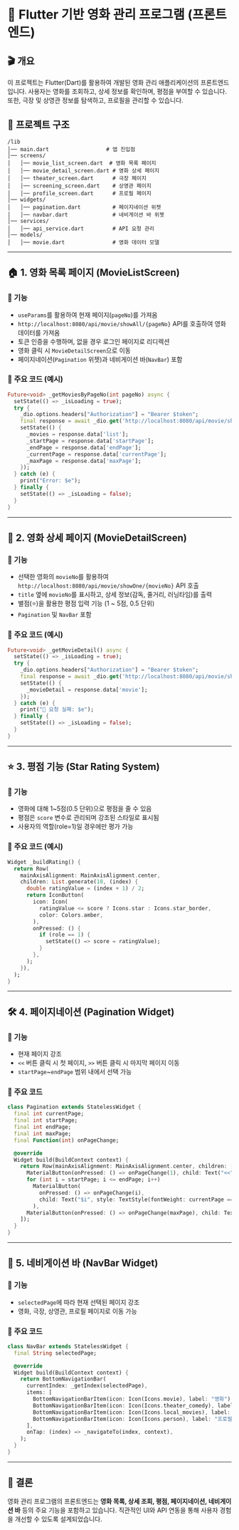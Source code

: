# 📌 Flutter 기반 영화 관리 프로그램 (프론트엔드)

## 🎬 개요
이 프로젝트는 Flutter(Dart)를 활용하여 개발된 영화 관리 애플리케이션의 프론트엔드입니다. 사용자는 영화를 조회하고, 상세 정보를 확인하며, 평점을 부여할 수 있습니다. 또한, 극장 및 상영관 정보를 탐색하고, 프로필을 관리할 수 있습니다.

## 📂 프로젝트 구조
```plaintext
/lib
│── main.dart                  # 앱 진입점
│── screens/
│   │── movie_list_screen.dart  # 영화 목록 페이지
│   │── movie_detail_screen.dart # 영화 상세 페이지
│   │── theater_screen.dart      # 극장 페이지
│   │── screening_screen.dart    # 상영관 페이지
│   │── profile_screen.dart      # 프로필 페이지
│── widgets/
│   │── pagination.dart          # 페이지네이션 위젯
│   │── navbar.dart              # 네비게이션 바 위젯
│── services/
│   │── api_service.dart         # API 요청 관리
│── models/
│   │── movie.dart               # 영화 데이터 모델
```

---
## 🏠 **1. 영화 목록 페이지 (MovieListScreen)**

### 📌 기능
- `useParams`를 활용하여 현재 페이지(`pageNo`)를 가져옴
- `http://localhost:8080/api/movie/showAll/{pageNo}` API를 호출하여 영화 데이터를 가져옴
- 토큰 인증을 수행하며, 없을 경우 로그인 페이지로 리디렉션
- 영화 클릭 시 `MovieDetailScreen`으로 이동
- 페이지네이션(`Pagination` 위젯)과 네비게이션 바(`NavBar`) 포함

### 📜 **주요 코드** (예시)
```dart
Future<void> _getMoviesByPageNo(int pageNo) async {
  setState(() => _isLoading = true);
  try {
    _dio.options.headers["Authorization"] = "Bearer $token";
    final response = await _dio.get('http://localhost:8080/api/movie/showAll/$pageNo');
    setState(() {
      _movies = response.data['list'];
      _startPage = response.data['startPage'];
      _endPage = response.data['endPage'];
      _currentPage = response.data['currentPage'];
      _maxPage = response.data['maxPage'];
    });
  } catch (e) {
    print("Error: $e");
  } finally {
    setState(() => _isLoading = false);
  }
}
```

---
## 🎥 **2. 영화 상세 페이지 (MovieDetailScreen)**

### 📌 기능
- 선택한 영화의 `movieNo`를 활용하여 `http://localhost:8080/api/movie/showOne/{movieNo}` API 호출
- `title` 옆에 `movieNo`를 표시하고, 상세 정보(감독, 줄거리, 러닝타임)를 출력
- 별점(⭐)을 활용한 평점 입력 기능 (1 ~ 5점, 0.5 단위)
- `Pagination` 및 `NavBar` 포함

### 📜 **주요 코드** (예시)
```dart
Future<void> _getMovieDetail() async {
  setState(() => _isLoading = true);
  try {
    _dio.options.headers["Authorization"] = "Bearer $token";
    final response = await _dio.get('http://localhost:8080/api/movie/showOne/${widget.movieNo}');
    setState(() {
      _movieDetail = response.data['movie'];
    });
  } catch (e) {
    print("🚨 요청 실패: $e");
  } finally {
    setState(() => _isLoading = false);
  }
}
```

---
## ⭐ **3. 평점 기능 (Star Rating System)**

### 📌 기능
- 영화에 대해 1~5점(0.5 단위)으로 평점을 줄 수 있음
- 평점은 `score` 변수로 관리되며 강조된 스타일로 표시됨
- 사용자의 역할(role=1)일 경우에만 평가 가능

### 📜 **주요 코드** (예시)
```dart
Widget _buildRating() {
  return Row(
    mainAxisAlignment: MainAxisAlignment.center,
    children: List.generate(10, (index) {
      double ratingValue = (index + 1) / 2;
      return IconButton(
        icon: Icon(
          ratingValue <= score ? Icons.star : Icons.star_border,
          color: Colors.amber,
        ),
        onPressed: () {
          if (role == 1) {
            setState(() => score = ratingValue);
          }
        },
      );
    }),
  );
}
```

---
## 🛠 **4. 페이지네이션 (Pagination Widget)**

### 📌 기능
- 현재 페이지 강조
- `<<` 버튼 클릭 시 첫 페이지, `>>` 버튼 클릭 시 마지막 페이지 이동
- `startPage`~`endPage` 범위 내에서 선택 가능

### 📜 **주요 코드**
```dart
class Pagination extends StatelessWidget {
  final int currentPage;
  final int startPage;
  final int endPage;
  final int maxPage;
  final Function(int) onPageChange;

  @override
  Widget build(BuildContext context) {
    return Row(mainAxisAlignment: MainAxisAlignment.center, children: [
      MaterialButton(onPressed: () => onPageChange(1), child: Text("<<")),
      for (int i = startPage; i <= endPage; i++)
        MaterialButton(
          onPressed: () => onPageChange(i),
          child: Text("$i", style: TextStyle(fontWeight: currentPage == i ? FontWeight.bold : FontWeight.normal)),
        ),
      MaterialButton(onPressed: () => onPageChange(maxPage), child: Text(">>")),
    ]);
  }
}
```

---
## 📌 **5. 네비게이션 바 (NavBar Widget)**

### 📌 기능
- `selectedPage`에 따라 현재 선택된 페이지 강조
- 영화, 극장, 상영관, 프로필 페이지로 이동 가능

### 📜 **주요 코드**
```dart
class NavBar extends StatelessWidget {
  final String selectedPage;

  @override
  Widget build(BuildContext context) {
    return BottomNavigationBar(
      currentIndex: _getIndex(selectedPage),
      items: [
        BottomNavigationBarItem(icon: Icon(Icons.movie), label: "영화"),
        BottomNavigationBarItem(icon: Icon(Icons.theater_comedy), label: "극장"),
        BottomNavigationBarItem(icon: Icon(Icons.local_movies), label: "상영관"),
        BottomNavigationBarItem(icon: Icon(Icons.person), label: "프로필"),
      ],
      onTap: (index) => _navigateTo(index, context),
    );
  }
}
```

---
## 🚀 **결론**
영화 관리 프로그램의 프론트엔드는 **영화 목록, 상세 조회, 평점, 페이지네이션, 네비게이션 바** 등의 주요 기능을 포함하고 있습니다. 직관적인 UI와 API 연동을 통해 사용자 경험을 개선할 수 있도록 설계되었습니다.

